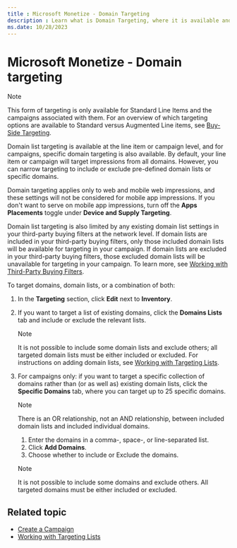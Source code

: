 ```yaml
---
title : Microsoft Monetize - Domain Targeting
description : Learn what is Domain Targeting, where it is available and how it can be applied. 
ms.date: 10/28/2023
---
```



# Microsoft Monetize - Domain targeting

> [!NOTE]
> This form of targeting is only available for Standard Line Items and the campaigns associated with them. For an overview of which targeting options are available to Standard versus Augmented Line items, see [Buy-Side Targeting](buy-side-targeting.md).

Domain list targeting is available at the line item or
campaign level, and for campaigns, specific domain targeting is
also available. By default, your line item or
campaign will target impressions from all domains. However, you
can narrow targeting to include or exclude pre-defined domain lists or
specific domains.

Domain targeting applies only to web and mobile web impressions, and
these settings will not be considered for mobile app impressions. If you
don't want to serve on mobile app impressions, turn off the **Apps Placements** toggle under **Device and
Supply Targeting**.

Domain list targeting is also limited by any existing domain list
settings in your third-party buying filters at the network level. If
domain lists are included in your third-party buying filters, only those
included domain lists will be available for targeting in your campaign.
If domain lists are excluded in your third-party buying filters, those
excluded domain lists will be unavailable for targeting in your
campaign. To learn more, see [Working with Third-Party Buying Filters](working-with-third-party-buying-filters.md).

To target domains, domain lists, or a combination of both:

1. In the
    **Targeting** section, click
    **Edit** next to **Inventory**.

1. If you want to target a list of existing
    domains, click the **Domains
    Lists** tab and include or exclude the relevant lists.

    > [!NOTE]
    > It is not possible to include some domain lists and exclude others; all targeted domain lists must be either included or excluded. For instructions on adding domain lists, see [Working with Targeting Lists](working-with-targeting-lists.md).

1. For campaigns only: if you want to target a
    specific collection of domains rather than (or as well as) existing
    domain lists, click the **Specific
    Domains** tab, where you can target up to 25 specific
    domains.

    > [!NOTE]
    >  There is an OR relationship, not an AND relationship, between included domain lists and included individual domains. 

    1. Enter the domains in a comma-, space-, or
        line-separated list.
    1. Click **Add
        Domains**.
    1. Choose whether to include or Exclude the
        domains.

    > [!NOTE]
    > It is not possible to include some domains and exclude others. All targeted domains must be either included or excluded.

## Related topic

- [Create a Campaign](create-a-campaign.md)
- [Working with Targeting Lists](working-with-targeting-lists.md)